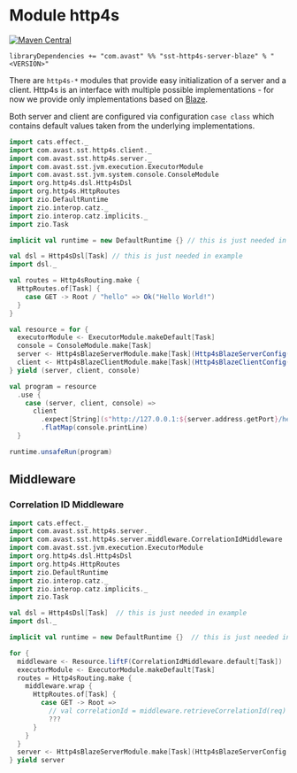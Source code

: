 # Module http4s

[![Maven Central](https://img.shields.io/maven-central/v/com.avast/sst-http4s-server-blaze_2.12)](https://repo1.maven.org/maven2/com/avast/sst-http4s-server-blaze_2.12/)

`libraryDependencies += "com.avast" %% "sst-http4s-server-blaze" % "<VERSION>"`

There are `http4s-*` modules that provide easy initialization of a server and a client. Http4s is an interface with multiple possible 
implementations - for now we provide only implementations based on [Blaze](https://github.com/http4s/blaze).

Both server and client are configured via configuration `case class` which contains default values taken from the underlying implementations.

```scala mdoc:silent:reset-class
import cats.effect._
import com.avast.sst.http4s.client._
import com.avast.sst.http4s.server._
import com.avast.sst.jvm.execution.ExecutorModule
import com.avast.sst.jvm.system.console.ConsoleModule
import org.http4s.dsl.Http4sDsl
import org.http4s.HttpRoutes
import zio.DefaultRuntime
import zio.interop.catz._
import zio.interop.catz.implicits._
import zio.Task

implicit val runtime = new DefaultRuntime {} // this is just needed in example

val dsl = Http4sDsl[Task] // this is just needed in example
import dsl._

val routes = Http4sRouting.make { 
  HttpRoutes.of[Task] {
    case GET -> Root / "hello" => Ok("Hello World!")
  }
}

val resource = for {
  executorModule <- ExecutorModule.makeDefault[Task]
  console = ConsoleModule.make[Task]
  server <- Http4sBlazeServerModule.make[Task](Http4sBlazeServerConfig("127.0.0.1", 0), routes, executorModule.executionContext)
  client <- Http4sBlazeClientModule.make[Task](Http4sBlazeClientConfig(), executorModule.executionContext)
} yield (server, client, console)

val program = resource
  .use {
    case (server, client, console) =>
      client
        .expect[String](s"http://127.0.0.1:${server.address.getPort}/hello")
        .flatMap(console.printLine)
  }
```

```scala mdoc
runtime.unsafeRun(program)
```

## Middleware

### Correlation ID Middleware

```scala mdoc:silent:reset
import cats.effect._
import com.avast.sst.http4s.server._
import com.avast.sst.http4s.server.middleware.CorrelationIdMiddleware
import com.avast.sst.jvm.execution.ExecutorModule
import org.http4s.dsl.Http4sDsl
import org.http4s.HttpRoutes
import zio.DefaultRuntime
import zio.interop.catz._
import zio.interop.catz.implicits._
import zio.Task

val dsl = Http4sDsl[Task]  // this is just needed in example
import dsl._

implicit val runtime = new DefaultRuntime {}  // this is just needed in example

for {
  middleware <- Resource.liftF(CorrelationIdMiddleware.default[Task])
  executorModule <- ExecutorModule.makeDefault[Task]
  routes = Http4sRouting.make {
    middleware.wrap {
      HttpRoutes.of[Task] {
        case GET -> Root =>
          // val correlationId = middleware.retrieveCorrelationId(req)
          ???
      }
    }
  }
  server <- Http4sBlazeServerModule.make[Task](Http4sBlazeServerConfig.localhost8080, routes, executorModule.executionContext)
} yield server
```